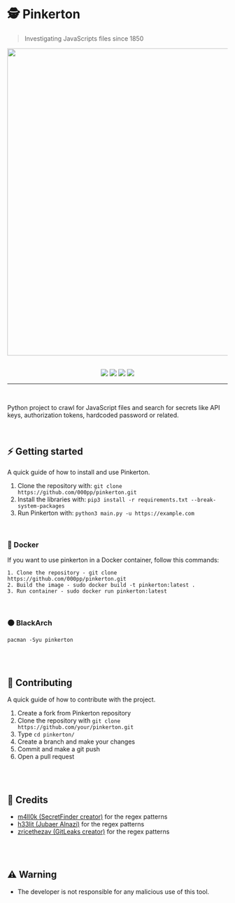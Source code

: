 # 🕵️ Pinkerton
> Investigating JavaScripts files since 1850

<div align="center">
    <img src="https://i.imgur.com/qQXb2ha.png" width=700>
</div>

<br>

<p align="center">
    <img src="https://img.shields.io/github/license/000pp/Pinkerton?color=yellow&logo=github&style=for-the-badge">
    <img src="https://img.shields.io/github/issues/000pp/Pinkerton?color=yellow&logo=github&style=for-the-badge">
    <img src="https://img.shields.io/github/stars/000pp/pinkerton?color=yellow&logo=github&style=for-the-badge">
    <img src="https://img.shields.io/github/forks/000pp/Pinkerton?color=yellow&logo=github&style=for-the-badge">
</p>

___

<br>

<p> ️Python project to crawl for JavaScript files and search for secrets like API keys, authorization tokens, hardcoded password or related.  </p>

<br>

## ⚡ Getting started

<p> A quick guide of how to install and use Pinkerton. </p>

1. Clone the repository with: `git clone https://github.com/000pp/pinkerton.git`
2. Install the libraries with: `pip3 install -r requirements.txt --break-system-packages`
3. Run Pinkerton with: `python3 main.py -u https://example.com`

<br>

### 🐳 Docker

If you want to use pinkerton in a Docker container, follow this commands:

```
1. Clone the repository - git clone https://github.com/000pp/pinkerton.git
2. Build the image - sudo docker build -t pinkerton:latest .
3. Run container - sudo docker run pinkerton:latest
```

<br>

### ⚫ BlackArch

```
pacman -Syu pinkerton
```

<br><br>

## 🔨 Contributing

A quick guide of how to contribute with the project.

1. Create a fork from Pinkerton repository
2. Clone the repository with `git clone https://github.com/your/pinkerton.git`
3. Type `cd pinkerton/`
4. Create a branch and make your changes
5. Commit and make a git push
6. Open a pull request

<br><br>

## 🙏 Credits

- [m4ll0k (SecretFinder creator)](https://github.com/m4ll0k) for the regex patterns
- [h33lit (Jubaer Alnazi)](https://github.com/h33tlit) for the regex patterns
- [zricethezav (GitLeaks creator)](https://github.com/zricethezav/gitleaks) for the regex patterns

<br><br>

## ⚠️ Warning

- The developer is not responsible for any malicious use of this tool.
